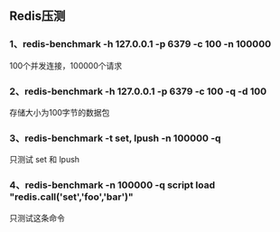 ## Redis压测
### 1、redis-benchmark -h 127.0.0.1 -p 6379 -c 100 -n 100000
100个并发连接，100000个请求

### 2、redis-benchmark -h 127.0.0.1 -p 6379 -c 100 -q -d 100
存储大小为100字节的数据包

### 3、redis-benchmark -t set, lpush -n 100000 -q
只测试 set 和 lpush

### 4、redis-benchmark -n 100000 -q script load "redis.call('set','foo','bar')"
只测试这条命令